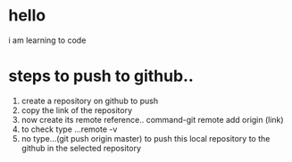 # hello


i am learning to code
# steps to push to github..
1. create a repository on github to push
2. copy the link of the repository
3. now create its remote reference.. command-git remote add origin (link)
4. to check type ...remote -v
5. no type...(git push origin master) to push this local repository to the github in the selected repository
